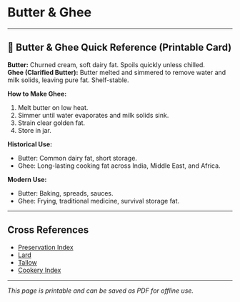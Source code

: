 # Butter & Ghee

---

## 📜 Butter & Ghee Quick Reference (Printable Card)

**Butter:** Churned cream, soft dairy fat. Spoils quickly unless chilled.  
**Ghee (Clarified Butter):** Butter melted and simmered to remove water and milk solids, leaving pure fat. Shelf-stable.  

**How to Make Ghee:**  
1. Melt butter on low heat.  
2. Simmer until water evaporates and milk solids sink.  
3. Strain clear golden fat.  
4. Store in jar.  

**Historical Use:**  
- Butter: Common dairy fat, short storage.  
- Ghee: Long-lasting cooking fat across India, Middle East, and Africa.  

**Modern Use:**  
- Butter: Baking, spreads, sauces.  
- Ghee: Frying, traditional medicine, survival storage fat.  

---

## Cross References  

- [Preservation Index](../../preservation.md)  
- [Lard](lard.md)  
- [Tallow](tallow.md)  
- [Cookery Index](../../cookery.md)  

---

*This page is printable and can be saved as PDF for offline use.*
